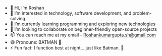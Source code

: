 -  👋 Hi, I’m Roshan  
-  👀 I’m interested in technology, software development, and problem-solving  
-  🌱 I’m currently learning programming and exploring new technologies  
-  💞️ I’m looking to collaborate on beginner-friendly open-source projects  
-  📫 You can reach me at my email - Roshankumargupta.sh@gmail.com  
-  😄 Pronouns: BATMAN 🦇  
-  ⚡ Fun fact: I function best at night… just like Batman. 🌙  
